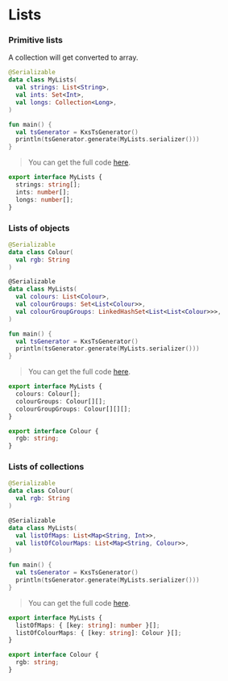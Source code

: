 # Lists

<!--- TEST_NAME ListsTests -->
<!--- INCLUDE .*\.kt
import kotlinx.serialization.*
import dev.adamko.kxstsgen.*
-->


### Primitive lists

A collection will get converted to array.

```kotlin
@Serializable
data class MyLists(
  val strings: List<String>,
  val ints: Set<Int>,
  val longs: Collection<Long>,
)

fun main() {
  val tsGenerator = KxsTsGenerator()
  println(tsGenerator.generate(MyLists.serializer()))
}
```

> You can get the full code [here](./code/example/example-list-primitive-01.kt).

```typescript
export interface MyLists {
  strings: string[];
  ints: number[];
  longs: number[];
}
```

<!--- TEST -->

### Lists of objects

```kotlin
@Serializable
data class Colour(
  val rgb: String
)

@Serializable
data class MyLists(
  val colours: List<Colour>,
  val colourGroups: Set<List<Colour>>,
  val colourGroupGroups: LinkedHashSet<List<List<Colour>>>,
)

fun main() {
  val tsGenerator = KxsTsGenerator()
  println(tsGenerator.generate(MyLists.serializer()))
}
```

> You can get the full code [here](./code/example/example-list-objects-01.kt).

```typescript
export interface MyLists {
  colours: Colour[];
  colourGroups: Colour[][];
  colourGroupGroups: Colour[][][];
}

export interface Colour {
  rgb: string;
}
```

<!--- TEST -->

### Lists of collections

```kotlin
@Serializable
data class Colour(
  val rgb: String
)

@Serializable
data class MyLists(
  val listOfMaps: List<Map<String, Int>>,
  val listOfColourMaps: List<Map<String, Colour>>,
)

fun main() {
  val tsGenerator = KxsTsGenerator()
  println(tsGenerator.generate(MyLists.serializer()))
}
```

> You can get the full code [here](./code/example/example-list-objects-02.kt).

```typescript
export interface MyLists {
  listOfMaps: { [key: string]: number }[];
  listOfColourMaps: { [key: string]: Colour }[];
}

export interface Colour {
  rgb: string;
}
```

<!--- TEST -->
